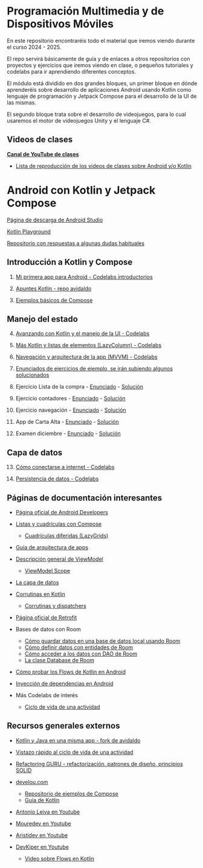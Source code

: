 # Programación Multimedia y de Dispositivos Móviles

En este repositorio encontraréis todo el material que iremos viendo durante el curso 2024 - 2025. 

El repo servirá básicamente de guía y de enlaces a otros repositorios con proyectos y ejercicios que iremos viendo en clase, o pequeños tutoriales y codelabs para ir aprendiendo diferentes conceptos.

El módulo está dividido en dos grandes bloques, un primer bloque en dónde aprenderéis sobre desarrollo de aplicaciones Android usando Kotlin como lenguaje de programación y Jetpack Compose para el desarrollo de la UI de las mismas. 

El segundo bloque trata sobre el desarrollo de videojuegos, para lo cual usaremos el motor de videojuegos Unity y el lenguaje C#. 

## Videos de clases

**[Canal de YouTube de clases](https://www.youtube.com/@resuadam2)**

- [Lista de reproducción de los videos de clases sobre Android y/o Kotlin](https://www.youtube.com/watch?v=TraKFKUD2lU&list=PLgqNF1r2jtYwfw2AsRY-xDi1ZfNaE8vg6)

# Android con Kotlin y Jetpack Compose
[Página de descarga de Android Studio](https://developer.android.com/studio?hl=es-419)

[Kotlin Playground](https://play.kotlinlang.org/)

[Repositorio con respuestas a algunas dudas habituales](https://github.com/resuadam2/FAQs-Android-Compose)

## Introducción a Kotlin y Compose

  1. [Mi primera app para Android - Codelabs introductorios](https://developer.android.com/courses/android-basics-compose/unit-1?hl=es-419)

  2. [Apuntes Kotlin - repo avidaldo](https://github.com/avidaldo/kotlin-apuntes/tree/main)

  3. [Ejemplos básicos de Compose](https://github.com/resuadam2/TutorialCompose)


## Manejo del estado

  4. [Avanzando con Kotlin y el manejo de la UI - Codelabs](https://developer.android.com/courses/android-basics-compose/unit-2?hl=es-419)

  5. [Más Kotlin y listas de elementos (LazyColumn) - Codelabs](https://developer.android.com/courses/android-basics-compose/unit-3?hl=es-419)

  6. [Navegación y arquitectura de la app (MVVM) - Codelabs](https://developer.android.com/courses/android-basics-compose/unit-4?hl=es-419)
  
  7. [Enunciados de ejercicios de ejemplo, se irán subiendo algunos solucionados](https://github.com/resuadam2/enunciados-ejemplos-android-24)

  8. Ejercicio Lista de la compra - [Enunciado](https://github.com/resuadam2/enunciados-ejemplos-android-24?tab=readme-ov-file#app-de-lista-de-la-compra-o-to-do-list) - [Solución](https://github.com/resuadam2/ListaCompraCompose)

  9. Ejercicio contadores - [Enunciado](https://github.com/resuadam2/enunciados-ejemplos-android-24?tab=readme-ov-file#app-de-contadores) - [Solución](https://github.com/resuadam2/ContadoresCompose)

  10. Ejercicio navegación - [Enunciado](https://github.com/resuadam2/enunciados-ejemplos-android-24?tab=readme-ov-file#app-de-pruebas-de-navegación) - [Solución](https://github.com/resuadam2/PruebasNavigationCompose)
  
  11. App de Carta Alta - [Enunciado](https://github.com/resuadam2/enunciados-ejemplos-android-24/blob/master/CartaAlta/CartaAlta.md) - [Solución](https://github.com/resuadam2/CartaAltaApp)

  12. Examen diciembre - [Enunciado](PDTE) - [Solución](https://github.com/resuadam2/ListaCompraExamen)
  
## Capa de datos

  13. [Cómo conectarse a internet - Codelabs](https://developer.android.com/courses/android-basics-compose/unit-5?hl=es-419)
  
  14. [Persistencia de datos - Codelabs](https://developer.android.com/courses/android-basics-compose/unit-6?hl=es-419) 


## Páginas de documentación interesantes

- [Página oficial de Android Developers](https://developer.android.com/?hl=es-419)
  
- [Listas y cuadrículas con Compose](https://developer.android.com/develop/ui/compose/lists?hl=es-419)
  - [Cuadrículas diferidas (LazyGrids)](https://developer.android.com/develop/ui/compose/lists?hl=es-419#lazy-grids)
  
- [Guía de arquitectura de apps](https://developer.android.com/topic/architecture?hl=es-419)
  
- [Descripción general de ViewModel](https://developer.android.com/topic/libraries/architecture/viewmodel?hl=es-419)
  - [ViewModel Scope](https://developer.android.com/topic/libraries/architecture/coroutines?hl=es-419#viewmodelscope)
  
- [La capa de datos](https://developer.android.com/topic/architecture/data-layer?hl=es-419)
  
- [Corrutinas en Kotlin](https://kotlinlang.org/docs/coroutines-overview.html)
  - [Corrutinas y dispatchers](https://kotlinlang.org/docs/coroutine-context-and-dispatchers.html)
  
- [Página oficial de Retrofit](https://square.github.io/retrofit/)

- Bases de datos con Room
  - [Cómo guardar datos en una base de datos local usando Room](https://developer.android.com/training/data-storage/room?hl=es-419)
  - [Cómo definir datos con entidades de Room](https://developer.android.com/training/data-storage/room/defining-data?hl=es-419)
  - [Cómo acceder a los datos con DAO de Room](https://developer.android.com/training/data-storage/room/accessing-data?hl=es-419)
  - [La clase Database de Room](https://developer.android.com/reference/kotlin/androidx/room/Database)

- [Cómo probar los Flows de Kotlin en Android](https://developer.android.com/kotlin/flow/test?hl=es-419&continue=https%3A%2F%2Fdeveloper.android.com%2Fcourses%2Fpathways%2Fandroid-basics-compose-unit-6-pathway-2%3Fhl%3Des-419%23article-https%3A%2F%2Fdeveloper.android.com%2Fkotlin%2Fflow%2Ftest)
  
- [Inyección de dependencias en Android](https://developer.android.com/training/dependency-injection?hl=es-419)
  
- Más Codelabs de interés
  - [Ciclo de vida de una actividad](https://developer.android.com/codelabs/basic-android-kotlin-compose-activity-lifecycle?hl=es_419#0)
  

## Recursos generales externos

- [Kotlin y Java en una misma app - fork de avidaldo](https://github.com/resuadam2/android-java-y-kotlin)
  
- [Vistazo rápido al ciclo de vida de una actividad](https://github.com/resuadam2/android-ciclodevida-java)
  
- [Refactoring GURU - refactorización, patrones de diseño, principios SOLID](https://refactoring.guru/es)
- [develou.com](https://www.develou.com/)
  - [Repositorio de ejemplos de Compose](https://github.com/jamesreve/android-jetpack-compose)
  - [Guía de Kotlin](https://www.develou.com/guia-de-kotlin/)
- [Antonio Leiva en Youtube](https://www.youtube.com/@DevExpert)
- [Mouredev en Youtube](https://www.youtube.com/@Mouredev)
- [Aristidev en Youtube](https://www.youtube.com/@AristiDevs)
- [DevKiper en Youtube](https://www.youtube.com/@DevKiper)
  - [Video sobre Flows en Kotlin](https://www.youtube.com/watch?v=vGgB4wBjM-c)
